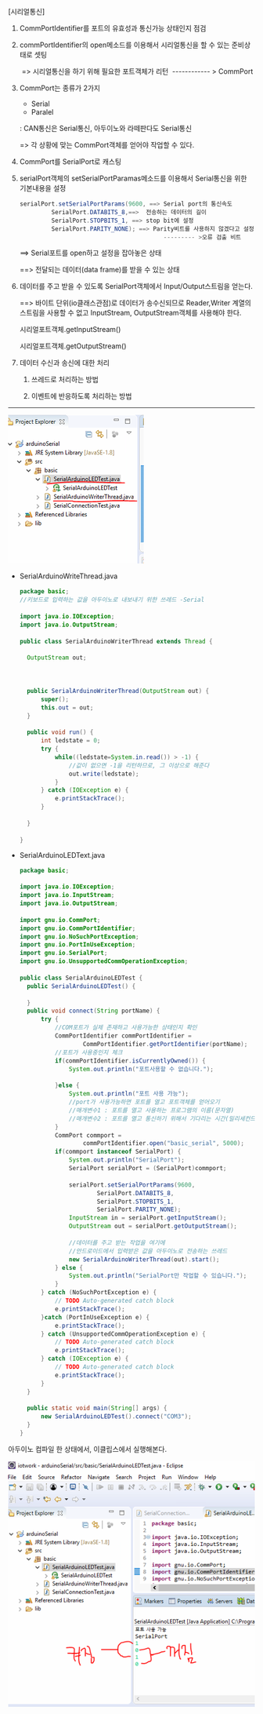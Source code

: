 [시리얼통신]

1. CommPortIdentifier를 포트의 유효성과 통신가능 상태인지 점검

2. commPortIdentifier의 open메소드를 이용해서 시리얼통신을 할 수 있는 준비상태로 셋팅

   ​	=> 시리얼통신을 하기 위해 필요한 포트객체가 리턴
   ​																------------ > CommPort

3. CommPort는 종류가 2가지

   - Serial
   - Paralel

   : CAN통신은 Serial통신, 아두이노와 라떼판다도 Serial통신 

   => 각 상황에 맞는 CommPort객체를 얻어야 작업할 수 있다. 

4. CommPort를 SerialPort로 캐스팅

5. serialPort객체의 setSerialPortParamas메소드를 이용해서 Serial통신을 위한 기본내용을 설정

   ```java
   serialPort.setSerialPortParams(9600, ==> Serial port의 통신속도
   			SerialPort.DATABITS_8,==>  전송하는 데이터의 길이 
   			SerialPort.STOPBITS_1, ==> stop bit에 설정
   			SerialPort.PARITY_NONE); ==> Parity비트를 사용하지 않겠다고 설정
                                            --------- >오류 검출 비트 
   ```

   ==> Serial포트를 open하고 설정을 잡아놓은 상태

   ==> 전달되는 데이터(data frame)를 받을 수 있는 상태

6. 데이터를 주고 받을 수 있도록 SerialPort객체에서 Input/Output스트림을 얻는다. 

   ==> 바이트 단위(io클래스관점)로 데이터가 송수신되므로 Reader,Writer 계열의 스트림을 사용할 수 없고 InputStream, OutputStream객체를 사용해야 한다.

   시리얼포트객체.getInputStream()

   시리얼포트객체.getOutputStream()
   

7. 데이터 수신과 송신에 대한 처리

   1) 쓰레드로 처리하는 방법

   2) 이벤트에 반응하도록 처리하는 방법



------



![image-20200513132123406](images/image-20200513132123406.png)

* SerialArduinoWriteThread.java

  ```java
  package basic;
  //키보드로 입력하는 값을 아두이노로 내보내기 위한 쓰레드 -Serial
  
  import java.io.IOException;
  import java.io.OutputStream;
  
  public class SerialArduinoWriterThread extends Thread {
  	
  	OutputStream out;
  	
  	
  	
  	public SerialArduinoWriterThread(OutputStream out) {
  		super();
  		this.out = out;
  	}
  
  	public void run() {
  		int ledstate = 0;
  		try {
  			while((ledstate=System.in.read()) > -1) {
  				//값이 없으면 -1을 리턴하므로, 그 이상으로 해준다 
  				out.write(ledstate);
  			}
  		} catch (IOException e) {
  			e.printStackTrace();
  		}
  		
  	}
  
  }
  
  ```



* SerialArduinoLEDText.java

  ```java
  package basic;
  
  import java.io.IOException;
  import java.io.InputStream;
  import java.io.OutputStream;
  
  import gnu.io.CommPort;
  import gnu.io.CommPortIdentifier;
  import gnu.io.NoSuchPortException;
  import gnu.io.PortInUseException;
  import gnu.io.SerialPort;
  import gnu.io.UnsupportedCommOperationException;
  
  public class SerialArduinoLEDTest {
  	public SerialArduinoLEDTest() {
  		
  	}
  	public void connect(String portName) {
  		try {
  			//COM포트가 실제 존재하고 사용가능한 상태인지 확인
  			CommPortIdentifier commPortIdentifier = 
  					CommPortIdentifier.getPortIdentifier(portName);
  			//포트가 사용중인지 체크
  			if(commPortIdentifier.isCurrentlyOwned()) {
  				System.out.println("포트사용할 수 없습니다.");
  				
  			}else {
  				System.out.println("포트 사용 가능");
  				//port가 사용가능하면 포트를 열고 포트객체를 얻어오기 
  				//매개변수1 : 포트를 열고 사용하는 프로그램의 이름(문자열)
  				//매개변수2 : 포트를 열고 통신하기 위해서 기다리는 시간(밀리세컨드)
  			}
  			CommPort commport = 
  					commPortIdentifier.open("basic_serial", 5000);
  			if(commport instanceof SerialPort) {
  				System.out.println("SerialPort");
  				SerialPort serialPort = (SerialPort)commport;
  				
  				serialPort.setSerialPortParams(9600,
  						SerialPort.DATABITS_8, 
  						SerialPort.STOPBITS_1, 
  						SerialPort.PARITY_NONE);
  				InputStream in = serialPort.getInputStream();
  				OutputStream out = serialPort.getOutputStream();
  				
  				//데이터를 주고 받는 작업을 여기에
  				//안드로이드에서 입력받은 값을 아두이노로 전송하는 쓰레드
  				new SerialArduinoWriterThread(out).start();
  			} else {
  				System.out.println("SerialPort만 작업할 수 있습니다.");
  			}
  		} catch (NoSuchPortException e) {
  			// TODO Auto-generated catch block
  			e.printStackTrace();
  		}catch (PortInUseException e) {
  			e.printStackTrace();
  		} catch (UnsupportedCommOperationException e) {
  			// TODO Auto-generated catch block
  			e.printStackTrace();
  		} catch (IOException e) {
  			// TODO Auto-generated catch block
  			e.printStackTrace();
  		}
  	}
  
  	public static void main(String[] args) {
  		new SerialArduinoLEDTest().connect("COM3");
  	}
  }
  
  ```

  





아두이노 컴파일 한 상태에서, 이클립스에서 실행해본다.

![image-20200513132507130](images/image-20200513132507130.png)